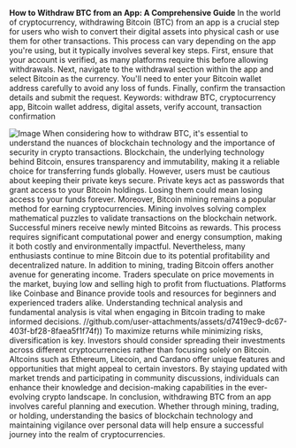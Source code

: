 **How to Withdraw BTC from an App: A Comprehensive Guide**
In the world of cryptocurrency, withdrawing Bitcoin (BTC) from an app is a crucial step for users who wish to convert their digital assets into physical cash or use them for other transactions. This process can vary depending on the app you're using, but it typically involves several key steps. First, ensure that your account is verified, as many platforms require this before allowing withdrawals. Next, navigate to the withdrawal section within the app and select Bitcoin as the currency. You'll need to enter your Bitcoin wallet address carefully to avoid any loss of funds. Finally, confirm the transaction details and submit the request.
Keywords: withdraw BTC, cryptocurrency app, Bitcoin wallet address, digital assets, verify account, transaction confirmation

![Image](https://github.com/user-attachments/assets/d7419ec9-dc67-403f-bf28-8faea5f1f74f)
When considering how to withdraw BTC, it's essential to understand the nuances of blockchain technology and the importance of security in crypto transactions. Blockchain, the underlying technology behind Bitcoin, ensures transparency and immutability, making it a reliable choice for transferring funds globally. However, users must be cautious about keeping their private keys secure. Private keys act as passwords that grant access to your Bitcoin holdings. Losing them could mean losing access to your funds forever.
Moreover, Bitcoin mining remains a popular method for earning cryptocurrencies. Mining involves solving complex mathematical puzzles to validate transactions on the blockchain network. Successful miners receive newly minted Bitcoins as rewards. This process requires significant computational power and energy consumption, making it both costly and environmentally impactful. Nevertheless, many enthusiasts continue to mine Bitcoin due to its potential profitability and decentralized nature.
In addition to mining, trading Bitcoin offers another avenue for generating income. Traders speculate on price movements in the market, buying low and selling high to profit from fluctuations. Platforms like Coinbase and Binance provide tools and resources for beginners and experienced traders alike. Understanding technical analysis and fundamental analysis is vital when engaging in Bitcoin trading to make informed decisions.
 //github.com/user-attachments/assets/d7419ec9-dc67-403f-bf28-8faea5f1f74f))
To maximize returns while minimizing risks, diversification is key. Investors should consider spreading their investments across different cryptocurrencies rather than focusing solely on Bitcoin. Altcoins such as Ethereum, Litecoin, and Cardano offer unique features and opportunities that might appeal to certain investors. By staying updated with market trends and participating in community discussions, individuals can enhance their knowledge and decision-making capabilities in the ever-evolving crypto landscape.
In conclusion, withdrawing BTC from an app involves careful planning and execution. Whether through mining, trading, or holding, understanding the basics of blockchain technology and maintaining vigilance over personal data will help ensure a successful journey into the realm of cryptocurrencies.
